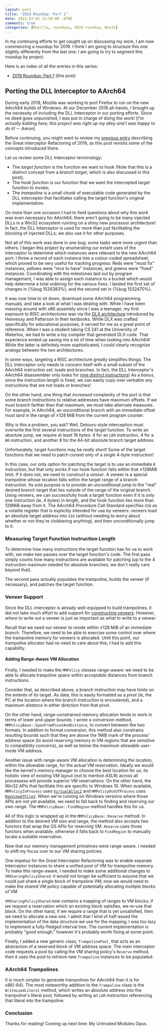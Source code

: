 ```yaml
---
layout: post
title: "2019 Roundup: Part 1"
date: 2021-03-01 12:50:00 -0700
comments: true
categories: [Mozilla, roundups, 2019 roundup, Win32]
---
```

In my continuing efforts to get caught up on discussing my work, I am now 
commencing a roundup for 2019. I think I am going to structure this one 
slightly differently from the last one: I am going to try to segment this 
roundup by project.

Here is an index of all the entries in this series:

* [2019 Roundup: Part 1](https://dblohm7.ca/blog/2021/02/26/2019-roundup-part-1/) (this post)

Porting the DLL Interceptor to AArch64
--------------------------------------

During early 2019, Mozilla was working to port Firefox to run on the new 
AArch64 builds of Windows. At our December 2018 all-hands, I brought up the 
necessity of including the DLL Interceptor in our porting efforts. Since no deed 
goes unpunished, I was put in charge of doing the work! [*I'm actually kidding 
here; this project was right up my alley and I was happy to do it! -- Aaron*]

Before continuing, you might want to review my [previous entry](https://dblohm7.ca/blog/2019/01/23/2018-roundup-q2-part1/) 
describing the Great Interceptor Refactoring of 2019, as this post revisits some 
of the concepts introduced there.

Let us review some DLL Interceptor terminology:

* The *target function* is the function we want to hook (Note that this is a 
  distinct concept from a *branch target*, which is also discussed in this post);
* The *hook function* is our function that we want the intercepted target function 
  to invoke;
* The *trampoline* is a small chunk of executable code generated by the DLL 
  interceptor that facilitates calling the target function's original implementation.

On more than one occasion I had to field questions about why this work was 
even necessary for AArch64: there aren't going to be many injected DLLs in a 
Win32 ecosystem running on a shiny new processor architecture! In fact, the DLL 
Interceptor is used for more than just facilitating the blocking of injected 
DLLs; we also use it for other purposes.

Not all of this work was done in one bug: some tasks were more urgent than 
others. I began this project by enumerating our extant uses of the interceptor to 
determine which instances were relevant to the new AArch64 port. I threw a record 
of each instance into a colour-coded spreadsheet, which proved to be very useful 
for tracking progress: Reds were "must fix" instances, yellows were "nice to have" 
instances, and greens were "fixed" instances. Coordinating with the milestones 
laid out by program management, I was able to assign each instance to a bucket 
which would help determine a total ordering for the various fixes. I landed the 
first set of changes in {%bug 1526383%}, and the second set in {%bug 1532470%}.

It was now time to sit down, download some AArch64 programming manuals, and 
take a look at what I was dealing with. While I have been messing around with 
x86 assembly since I was a teenager, my first exposure to RISC architectures was 
via the [DLX architecture](https://en.wikipedia.org/wiki/DLX) introduced by 
Hennessy and Patterson in their textbooks. While DLX was crafted specifically 
for educational purposes, it served for me as a great point of reference. When 
I was a student taking CS 241 at the University of Waterloo, we had to write a 
toy compiler that generated DLX code. That experience ended up saving me a lot 
of time when looking into AArch64! While the latter is definitely more 
sophisticated, I could clearly recognize analogs between the two architectures.

In some ways, targeting a RISC architecture greatly simplifies things: The 
DLL Interceptor only needs to concern itself with a small subset of the AArch64 
instruction set: loads and branches. In fact, the DLL Interceptor's AArch64 
disassembler only looks for [nine distinct instructions](https://searchfox.org/mozilla-central/rev/362676fcadac37f9f585141a244a9a640948794a/mozglue/misc/interceptor/Arm64.cpp#53)! 
As a bonus, since the instruction length is fixed, we can easily copy over 
verbatim any instructions that are not loads or branches!

On the other hand, one thing that *increased* complexity of the port is that 
some branch instructions to relative addresses have maximum offsets. If we must 
branch farther than that maximum, we must take alternate measures. For example, 
in AArch64, an unconditional branch with an immediate offset must land in the 
range of &plusmn;128 MiB from the current program counter.

Why is this a problem, you ask? Well, Detours-style interception must overwrite
the first several instructions of the target function. To write an absolute jump, 
we require at least 16 bytes: 4 for an `LDR` instruction, 4 for a `BR` 
instruction, and another 8 for the 64-bit absolute branch target address.

Unfortunately, target functions may be *really short*! Some of the target 
functions that we need to patch consist only of a single 4-byte instruction!

In this case, our only option for patching the target is to use an immediate `B` 
instruction, but that only works if our hook function falls within that &plusmn;128MiB 
limit. If it does not, we need to construct a *veneer*. A veneer is a special 
trampoline whose location falls within the target range of a branch instruction. 
Its sole purpose is to provide an unconditional jump to the "real" desired 
branch target that lies outside of the range of the original branch. Using 
veneers, we can successfully hook a target function even if it is only one 
instruction (ie, 4 bytes) in length, and the hook function lies more than 128MiB 
away from it. The AArch64 Procedure Call Standard specifies `X16` as a volatile 
register that is explicitly intended for use by veneers: veneers load an 
absolute target address into `X16` (without needing to worry about whether or 
not they're clobbering anything), and then unconditionally jump to it.

### Measuring Target Function Instruction Length

To determine how many instructions the target function has for us to work with,
we make two passes over the target function's code. The first pass simply counts 
how many instructions are available for patching (up to the 4 instruction 
maximum needed for absolute branches; we don't really care beyond that).

The second pass actually populates the trampoline, builds the veneer (if
necessary), and patches the target function.

### Veneer Support

Since the DLL interceptor is already well-equipped to build trampolines, it did 
not take much effort to add support for [constructing veneers](https://searchfox.org/mozilla-central/rev/362676fcadac37f9f585141a244a9a640948794a/mozglue/misc/interceptor/Arm64.h#193). 
However, *where* to write out a veneer is just as important as *what* to write 
to a veneer.

Recall that we need our veneer to reside within &plusmn;128 MiB of an immediate 
branch. Therefore, we need to be able to exercise some control over where 
the trampoline memory for veneers is allocated. Until this point, our trampoline 
allocator had no need to care about this; I had to add this capability.

#### Adding Range-Aware VM Allocation

Firstly, I needed to make the `MMPolicy` classes range-aware: we need to be able 
to allocate tranpoline space within acceptable distances from branch instructions. 

Consider that, as described above, a branch instruction may have limits on the 
extents of its target. As data, this is easily formatted as a *pivot* (ie, the 
PC at the location where the branch instruction is encoutered), and a maximum 
*distance* in either direction from that pivot.

On the other hand, range-constrained memory allocation tends to work in terms 
of lower and upper bounds. I wrote a conversion method, `MMPolicyBase::SpanFromPivotAndDistance`, 
to convert between the two formats. In addition to format conversion, this method 
also constrains resulting bounds such that they are above the 1MiB mark of the 
process' address space (to avoid reserving memory in VM regions that are 
sensitive to compatiblity concerns), as well as below the maximum allowable 
user-mode VM address.

Another issue with range-aware VM allocation is determining the location, within 
the allowable range, for the actual VM reservation. Ideally we would like the 
kernel's memory manager to choose the best location for us; its holistic view of 
existing VM layout (not to mention ASLR) across all processess will provide 
superior VM reservations. On the other hand, the Win32 APIs that facilitate this 
are specific to Windows 10. When available, `MMPolicyInProcess` uses [`VirtualAlloc2`](https://docs.microsoft.com/en-us/windows/win32/api/memoryapi/nf-memoryapi-virtualalloc2) 
and `MMPolicyOutOfProcess` uses [`MapViewOfFile3`](https://docs.microsoft.com/en-us/windows/win32/api/memoryapi/nf-memoryapi-mapviewoffile3). 
When we're running on Windows versions where those APIs are not yet available, 
we need to fall back to finding and reserving our own range. The 
`MMPolicyBase::FindRegion` method handles this for us.

All of this logic is wrapped up in the `MMPolicyBase::Reserve` method. In 
addition to the desired VM size and range, the method also accepts two functors 
that wrap the OS APIs for reserving VM. `Reserve` uses those functors when 
available, otherwise it falls back to `FindRegion` to manually locate a suitable 
reservation.

Now that our memory management primatives were range-aware, I needed to shift my 
focus over to our VM sharing policies.

One impetus for the Great Interceptor Refactoring was to enable separate 
Interceptor instances to share a unified pool of VM for trampoline memory. 
To make this range-aware, I needed to make some additional changes to 
`VMSharingPolicyShared`: it would not longer be sufficient to assume that we 
could just share a single block of trampoline VM; now we would need to make the 
shared VM policy capable of potentially allocating multiple blocks of VM.

`VMSharingPolicyShared` now contains a mapping of ranges to VM blocks; if we 
request a reservation which an existing block satisfies, we re-use that block. 
On the other hand, if we require a range that is yet unsatisfied, then we need to 
allocate a new one. I admit that I kind of half-assed the implementation of the 
data structure we use for the mapping; I was too lazy to implement a fully-fledged 
interval tree. The current implementation is probably "good enough," however 
it's probably worth fixing at some point.

Finally, I added a new generic class, `TrampolinePool`, that acts as an 
abstraction of a reserved block of VM address space. The main interceptor code 
requests a pool by calling the VM sharing policy's `Reserve` method, then it 
uses the pool to retrieve new `Trampoline` instances to be populated.

### AArch64 Trampolines

It is much simpler to generate trampolines for AArch64 than it is for x86(-64).
The most noteworthy addition to the `Trampoline` class is the `WriteLoadLiteral` 
method, which writes an absolute address into the trampoline's literal pool, 
followed by writing an `LDR` instruction referencing that literal into the 
trampoline.

### Conclusion

Thanks for reading! Coming up next time: My Untrusted Modules Opus.
